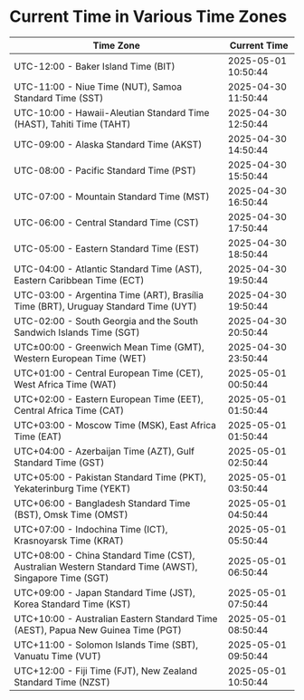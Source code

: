 # Current Time in Various Time Zones

| Time Zone | Current Time |
|-----------|--------------|
| UTC-12:00 - Baker Island Time (BIT) | 2025-05-01 10:50:44 |
| UTC-11:00 - Niue Time (NUT), Samoa Standard Time (SST) | 2025-04-30 11:50:44 |
| UTC-10:00 - Hawaii-Aleutian Standard Time (HAST), Tahiti Time (TAHT) | 2025-04-30 12:50:44 |
| UTC-09:00 - Alaska Standard Time (AKST) | 2025-04-30 14:50:44 |
| UTC-08:00 - Pacific Standard Time (PST) | 2025-04-30 15:50:44 |
| UTC-07:00 - Mountain Standard Time (MST) | 2025-04-30 16:50:44 |
| UTC-06:00 - Central Standard Time (CST) | 2025-04-30 17:50:44 |
| UTC-05:00 - Eastern Standard Time (EST) | 2025-04-30 18:50:44 |
| UTC-04:00 - Atlantic Standard Time (AST), Eastern Caribbean Time (ECT) | 2025-04-30 19:50:44 |
| UTC-03:00 - Argentina Time (ART), Brasília Time (BRT), Uruguay Standard Time (UYT) | 2025-04-30 19:50:44 |
| UTC-02:00 - South Georgia and the South Sandwich Islands Time (SGT) | 2025-04-30 20:50:44 |
| UTC±00:00 - Greenwich Mean Time (GMT), Western European Time (WET) | 2025-04-30 23:50:44 |
| UTC+01:00 - Central European Time (CET), West Africa Time (WAT) | 2025-05-01 00:50:44 |
| UTC+02:00 - Eastern European Time (EET), Central Africa Time (CAT) | 2025-05-01 01:50:44 |
| UTC+03:00 - Moscow Time (MSK), East Africa Time (EAT) | 2025-05-01 01:50:44 |
| UTC+04:00 - Azerbaijan Time (AZT), Gulf Standard Time (GST) | 2025-05-01 02:50:44 |
| UTC+05:00 - Pakistan Standard Time (PKT), Yekaterinburg Time (YEKT) | 2025-05-01 03:50:44 |
| UTC+06:00 - Bangladesh Standard Time (BST), Omsk Time (OMST) | 2025-05-01 04:50:44 |
| UTC+07:00 - Indochina Time (ICT), Krasnoyarsk Time (KRAT) | 2025-05-01 05:50:44 |
| UTC+08:00 - China Standard Time (CST), Australian Western Standard Time (AWST), Singapore Time (SGT) | 2025-05-01 06:50:44 |
| UTC+09:00 - Japan Standard Time (JST), Korea Standard Time (KST) | 2025-05-01 07:50:44 |
| UTC+10:00 - Australian Eastern Standard Time (AEST), Papua New Guinea Time (PGT) | 2025-05-01 08:50:44 |
| UTC+11:00 - Solomon Islands Time (SBT), Vanuatu Time (VUT) | 2025-05-01 09:50:44 |
| UTC+12:00 - Fiji Time (FJT), New Zealand Standard Time (NZST) | 2025-05-01 10:50:44 |
